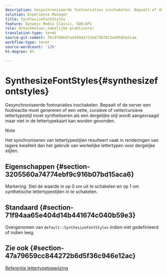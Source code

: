 ```yaml
---
description: Gesynchroniseerde fontvariaties inschakelen. Bepaalt of de server een foutreactie moet genereren of een vette, cursieve of vette/cursieve lettertypestijl moet synthetiseren als een dergelijke stijl wordt aangevraagd maar niet in de lettertypekaart kan worden gevonden.
solution: Experience Manager
title: SynthesizeFontStyles
feature: Dynamic Media Classic, SDK/API
role: Ontwikkelaar,zakelijke praktiserer
translation-type: tm+mt
source-git-commit: f6c97606d7a4209427316d7367013ad9585a5cae
workflow-type: tm+mt
source-wordcount: '126'
ht-degree: 0%

---
```



# SynthesizeFontStyles{#synthesizefontstyles}

Gesynchroniseerde fontvariaties inschakelen. Bepaalt of de server een foutreactie moet genereren of een vette, cursieve of vette/cursieve lettertypestijl moet synthetiseren als een dergelijke stijl wordt aangevraagd maar niet in de lettertypekaart kan worden gevonden.

>[!NOTE]
>
>Het synchroniseren van lettertypestijlen resulteert vaak in renderingen van lagere kwaliteit dan het gebruik van werkelijke lettertypen voor dergelijke stijlen.

## Eigenschappen {#section-3205560a74774ebf9c916b07bd15aca6}

Markering. Stel de waarde in op 0 om uit te schakelen en op 1 om synthetische lettertypestijlen in te schakelen.

## Standaard {#section-71f94aa65e404d14b441674c040b59e3}

Overgenomen van `default::SynthesizeFontStyles` indien niet gedefinieerd of indien leeg.

## Zie ook {#section-47a79659cc844272b6d5f36c946e12ac}

[Referentie lettertypetoewijzing](../../../../../is-api/image-catalog/image-serving-api-ref/c-image-catalog-reference/c-font-map-reference/c-font-map-reference.md#concept-f81f319d03c646c5a8ef87b3277dd37d)
